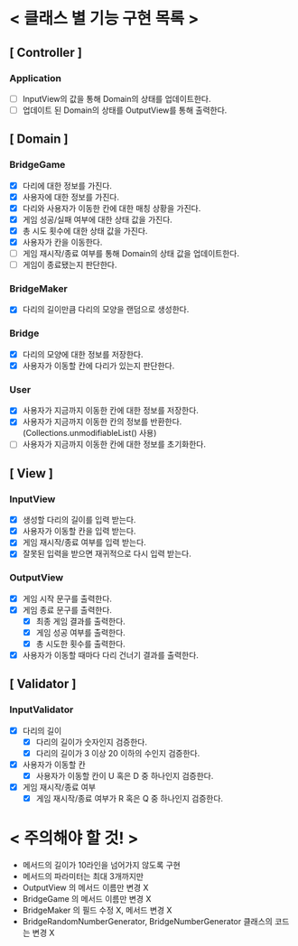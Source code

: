 # < 클래스 별 기능 구현 목록 >

## [ Controller ]

### Application
- [ ] InputView의 값을 통해 Domain의 상태를 업데이트한다.
- [ ] 업데이트 된 Domain의 상태를 OutputView를 통해 출력한다.

## [ Domain ]

### BridgeGame
- [x] 다리에 대한 정보를 가진다.
- [x] 사용자에 대한 정보를 가진다.
- [x] 다리와 사용자가 이동한 칸에 대한 매칭 상황을 가진다.
- [x] 게임 성공/실패 여부에 대한 상태 값을 가진다.
- [x] 총 시도 횟수에 대한 상태 값을 가진다.
- [x] 사용자가 칸을 이동한다.
- [ ] 게임 재시작/종료 여부를 통해 Domain의 상태 값을 업데이트한다.
- [ ] 게임이 종료됐는지 판단한다.

### BridgeMaker
- [x] 다리의 길이만큼 다리의 모양을 랜덤으로 생성한다.

### Bridge
- [x] 다리의 모양에 대한 정보를 저장한다.
- [x] 사용자가 이동할 칸에 다리가 있는지 판단한다.

### User
- [x] 사용자가 지금까지 이동한 칸에 대한 정보를 저장한다.
- [x] 사용자가 지금까지 이동한 칸의 정보를 반환한다. (Collections.unmodifiableList() 사용)
- [ ] 사용자가 지금까지 이동한 칸에 대한 정보를 초기화한다.

## [ View ]

### InputView
- [x] 생성할 다리의 길이를 입력 받는다.
- [x] 사용자가 이동할 칸을 입력 받는다.
- [x] 게임 재시작/종료 여부를 입력 받는다.
- [x] 잘못된 입력을 받으면 재귀적으로 다시 입력 받는다.

### OutputView
- [x] 게임 시작 문구를 출력한다.
- [x] 게임 종료 문구를 출력한다.
    - [x] 최종 게임 결과를 출력한다.
    - [x] 게임 성공 여부를 출력한다.
    - [x] 총 시도한 횟수를 출력한다.
- [x] 사용자가 이동할 때마다 다리 건너기 결과를 출력한다.

## [ Validator ]

### InputValidator
- [x] 다리의 길이
  - [x] 다리의 길이가 숫자인지 검증한다.
  - [x] 다리의 길이가 3 이상 20 이하의 수인지 검증한다.
- [x] 사용자가 이동할 칸
  - [x] 사용자가 이동할 칸이 U 혹은 D 중 하나인지 검증한다.
- [x] 게임 재시작/종료 여부
  - [x] 게임 재시작/종료 여부가 R 혹은 Q 중 하나인지 검증한다.

# < 주의해야 할 것! >

- 메서드의 길이가 10라인을 넘어가지 않도록 구현
- 메서드의 파라미터는 최대 3개까지만
- OutputView 의 메서드 이름만 변경 X
- BridgeGame 의 메서드 이름만 변경 X
- BridgeMaker 의 필드 수정 X, 메서드 변경 X
- BridgeRandomNumberGenerator, BridgeNumberGenerator 클래스의 코드는 변경 X
